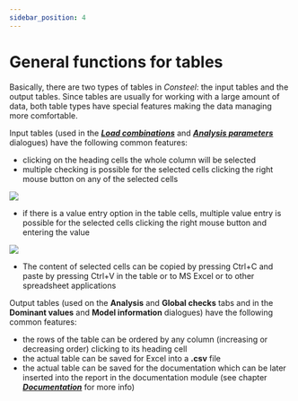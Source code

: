 ```yaml
---
sidebar_position: 4
---
```

# General functions for tables

Basically, there are two types of tables in _Consteel_: the input tables and the output tables. Since tables are usually for working with a large amount of data, both table types have special features making the data managing more comfortable.

<!-- /wp:paragraph -->

<!-- wp:paragraph -->

Input tables (used in the **[_Load combinations_](../6_0_structural-loads/6_2_load-combinations.md)** and **_[Analysis parameters](../8_0_structural-analysis/8_3_analysis-settings.md)_** dialogues) have the following common features:

<!-- /wp:paragraph -->

<!-- wp:list {"className":"is-style-arrow","editorskit":{"indent":40,"devices":false,"desktop":true,"tablet":true,"mobile":true,"loggedin":true,"loggedout":true,"acf_visibility":"","acf_field":"","acf_condition":"","acf_value":"","migrated":false,"unit_test":false}} -->

- clicking on the heading cells the whole column will be selected
- multiple checking is possible for the selected cells clicking the right mouse button on any of the selected cells

<!-- /wp:list -->

<!-- wp:image {"align":"center","id":11132,"width":322,"height":278,"sizeSlug":"full","linkDestination":"media"} -->

[![](https://Consteelsoftware.com/wp-content/uploads/2021/04/tables_multi_check.png)](./img/wp-content-uploads-2021-04-tables_multi_check.png)

<!-- /wp:image -->

<!-- wp:list {"className":"is-style-arrow","editorskit":{"indent":40,"devices":false,"desktop":true,"tablet":true,"mobile":true,"loggedin":true,"loggedout":true,"acf_visibility":"","acf_field":"","acf_condition":"","acf_value":"","migrated":false,"unit_test":false}} -->

- if there is a value entry option in the table cells, multiple value entry is possible for the selected cells clicking the right mouse button and entering the value

<!-- /wp:list -->

<!-- wp:image {"align":"center","id":11138,"width":321,"height":276,"sizeSlug":"full","linkDestination":"media"} -->

[![](https://Consteelsoftware.com/wp-content/uploads/2021/04/tables_multi_value.png)](./img/wp-content-uploads-2021-04-tables_multi_value.png)

<!-- /wp:image -->

<!-- wp:list {"className":"is-style-arrow","editorskit":{"indent":40,"devices":false,"desktop":true,"tablet":true,"mobile":true,"loggedin":true,"loggedout":true,"acf_visibility":"","acf_field":"","acf_condition":"","acf_value":"","migrated":false,"unit_test":false}} -->

- The content of selected cells can be copied by pressing Ctrl+C and paste by pressing Ctrl+V in the table or to MS Excel or to other spreadsheet applications

<!-- /wp:list -->

<!-- wp:paragraph -->

Output tables (used on the **Analysis** and **Global checks** tabs and in the **Dominant values** and **Model information** dialogues) have the following common features:

<!-- /wp:paragraph -->

<!-- wp:list {"className":"is-style-arrow"} -->

- the rows of the table can be ordered by any column (increasing or decreasing order) clicking to its heading cell
- the actual table can be saved for Excel into a **.csv** file
- the actual table can be saved for the documentation which can be later inserted into the report in the documentation module (see chapter **_[Documentation](../13_0_documentation-2/13_1_the-document-tab.md)_** for more info)

<!-- /wp:list -->

